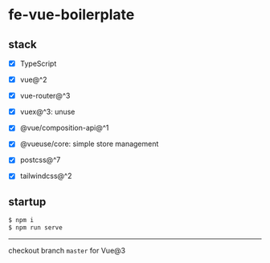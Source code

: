 # fe-vue-boilerplate


## stack 

- [x] TypeScript
- [x] vue@^2
- [x] vue-router@^3
- [x] vuex@^3: unuse
- [x] @vue/composition-api@^1
- [x] @vueuse/core: simple store management
- [x] postcss@^7
- [x] tailwindcss@^2


## startup

``` bash
$ npm i
$ npm run serve
```

---

checkout branch `master` for Vue@3
